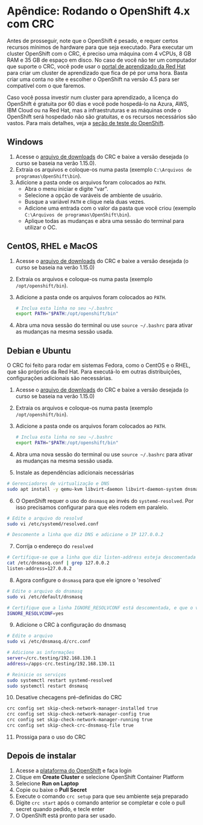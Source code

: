 # Apêndice: Rodando o OpenShift 4.x com CRC

Antes de prosseguir, note que o OpenShift é pesado, e requer certos recursos mínimos de hardware para que seja executado. Para executar um cluster OpenShift com o CRC, é preciso uma máquina com 4 vCPUs, 8 GB RAM e 35 GB de espaço em disco. No caso de você não ter um computador que suporte o CRC, você pode usar o [portal de aprendizado da Red Hat](https://learn.openshift.com/) para criar um cluster de aprendizado que fica de pé por uma hora. Basta criar uma conta no site e escolher o OpenShift na versão 4.5 para ser compatível com o que faremos.

Caso você possa investir num cluster para aprendizado, a licença do OpenShift é gratuita por 60 dias e você pode hospedá-lo na Azura, AWS, IBM Cloud ou na Red Hat, mas a infraestruturas e as máquinas onde o OpenShift será hospedado não são gratuitas, e os recursos necessários são vastos. Para mais detalhes, veja a [seção de teste do OpenShift](https://www.openshift.com/try).

## Windows
1. Acesse o [arquivo de downloads](https://mirror.openshift.com/pub/openshift-v4/clients/crc/) do CRC e baixe a versão desejada (o curso se baseia na verão 1.15.0).
2. Extraia os arquivos e coloque-os numa pasta (exemplo `C:\Arquivos de programas\OpenShift\bin`).
3. Adicione a pasta onde os arquivos foram colocados ao `PATH`.
    * Abra o menu iniciar e digite "var".
    * Selecione a opção de varáveis de ambiente de usuário.
    * Busque a variável `PATH` e clique nela duas vezes.
    * Adicione uma entrada com o valor da pasta que você criou (exemplo `C:\Arquivos de programas\OpenShift\bin`).
    * Aplique todas as mudanças e abra uma sessão do terminal para utilizar o OC.

## CentOS, RHEL e MacOS
1. Acesse o [arquivo de downloads](https://mirror.openshift.com/pub/openshift-v4/clients/crc/) do CRC e baixe a versão desejada (o curso se baseia na verão 1.15.0)
2. Extraia os arquivos e coloque-os numa pasta (exemplo `/opt/openshift/bin`).
3. Adicione a pasta onde os arquivos foram colocados ao `PATH`.
    ```bash
    # Inclua esta linha no seu ~/.bashrc
    export PATH="$PATH:/opt/openshift/bin"
    ```

4. Abra uma nova sessão do terminal ou use `source ~/.bashrc` para ativar as mudanças na mesma sessão usada.

## Debian e Ubuntu
O CRC foi feito para rodar em sistemas Fedora, como o CentOS e o RHEL, que são próprios da Red Hat. Para executá-lo em outras distribuições, configurações adicionais são necessárias. 

1. Acesse o [arquivo de downloads](https://mirror.openshift.com/pub/openshift-v4/clients/crc/) do CRC e baixe a versão desejada (o curso se baseia na verão 1.15.0)
2. Extraia os arquivos e coloque-os numa pasta (exemplo `/opt/openshift/bin`).
3. Adicione a pasta onde os arquivos foram colocados ao `PATH`.
    ```bash
    # Inclua esta linha no seu ~/.bashrc
    export PATH="$PATH:/opt/openshift/bin"
    ```

4. Abra uma nova sessão do terminal ou use `source ~/.bashrc` para ativar as mudanças na mesma sessão usada.
5. Instale as dependências adicionais necessárias
```bash
# Gerenciadores de virtualização e DNS
sudo apt install -y qemu-kvm libvirt-daemon libvirt-daemon-system dnsmasq
```

6. O OpenShift requer o uso do `dnsmasq` ao invés do `systemd-resolved`. Por isso precisamos configurar para que eles rodem em paralelo. 
```bash
# Edite o arquivo do resolvd
sudo vi /etc/systemd/resolved.conf

# Descomente a linha que diz DNS e adicione o IP 127.0.0.2
```

7. Corrija o endereço do `resolved`
```bash
# Certifique-se que a linha que diz listen-address esteja descomentada e com 127.0.0.2 como valor
cat /etc/dnsmasq.conf | grep 127.0.0.2
listen-address=127.0.0.2
```

8. Agora configure o `dnsmasq` para que ele ignore o 'resolved`
```bash
# Edite o arquivo do dnsmasq
sudo vi /etc/default/dnsmasq 

# Certifique que a linha IGNORE_RESOLVCONF está descomentada, e que o valor dela seja yes
IGNORE_RESOLVCONF=yes
```

9. Adicione o CRC à configuração do dnsmasq
```bash
# Edite o arquivo
sudo vi /etc/dnsmasq.d/crc.conf 

# Adicione as informações
server=/crc.testing/192.168.130.1
address=/apps-crc.testing/192.168.130.11

# Reinicie os serviços
sudo systemctl restart systemd-resolved
sudo systemctl restart dnsmasq
```

10. Desative checagens pré-definidas do CRC
```bash
crc config set skip-check-network-manager-installed true
crc config set skip-check-network-manager-config true
crc config set skip-check-network-manager-running true
crc config set skip-check-crc-dnsmasq-file true
```

11. Prossiga para o uso do CRC

## Depois de instalar
1. Acesse a [plataforma do OpenShift](https://cloud.openshift.com) e faça login
2. Clique em **Create Cluster** e selecione OpenShift Container Platform
3. Selecione **Run on Laptop**
4. Copie ou baixe o **Pull Secret**
5. Execute o comando `crc setup` para que seu ambiente seja preparado
6. Digite `crc start` após o comando anterior se completar e cole o pull secret quando pedido, e tecle enter
7. O OpenShift está pronto para ser usado. 
